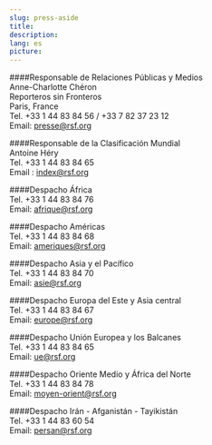 ```yaml
---
slug: press-aside
title:
description:
lang: es
picture:
---
```


####Responsable de Relaciones Públicas y Medios  
Anne-Charlotte Chéron  
Reporteros sin Fronteros  
Paris, France  
Tel. +33 1 44 83 84 56 / +33 7 82 37 23 12  
Email: presse@rsf.org  

####Responsable de la Clasificación Mundial  
Antoine Héry  
Tel. +33 1 44 83 84 65  
Email : index@rsf.org  

####Despacho África  
Tel. +33 1 44 83 84 76  
Email: afrique@rsf.org  

####Despacho Américas  
Tel. +33 1 44 83 84 68  
Email: ameriques@rsf.org  

####Despacho Asia y el Pacífico  
Tel. +33 1 44 83 84 70  
Email: asie@rsf.org  

####Despacho Europa del Este y Asia central  
Tel. +33 1 44 83 84 67  
Email: europe@rsf.org  

####Despacho Unión Europea y los Balcanes  
Tel. +33 1 44 83 84 65  
Email: ue@rsf.org  

####Despacho Oriente Medio y África del Norte  
Tel. +33 1 44 83 84 78  
Email: moyen-orient@rsf.org  

####Despacho Irán - Afganistán - Tayikistán  
Tel. +33 1 44 83 60 54  
Email: persan@rsf.org
